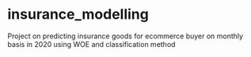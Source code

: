 # insurance_modelling
Project on predicting insurance goods for ecommerce buyer on monthly basis in 2020 using WOE and classification method 
